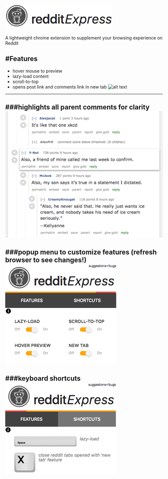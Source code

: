 

![alt text](https://github.com/cidouchi/redditExpress/blob/master/logo.png)
---------
A lightweight chrome extension to supplement your browsing experience on Reddit

#Features
---------
* hover mouse to preview 
* lazy-load content
* scroll-to-top 
* opens post link and comments link in new tab
![alt text](https://thumbs.gfycat.com/AshamedBlankAntlion-size_restricted.gif)
---------
###highlights all parent comments for clarity
![alt text](https://github.com/cidouchi/redditExpress/blob/master/comment.png)
---------
###popup menu to customize features (refresh browser to see changes!)
![alt text](https://github.com/cidouchi/redditExpress/blob/master/features.png)
---------
###keyboard shortcuts
![alt text](https://github.com/cidouchi/redditExpress/blob/master/shortcuts.png)
---------

